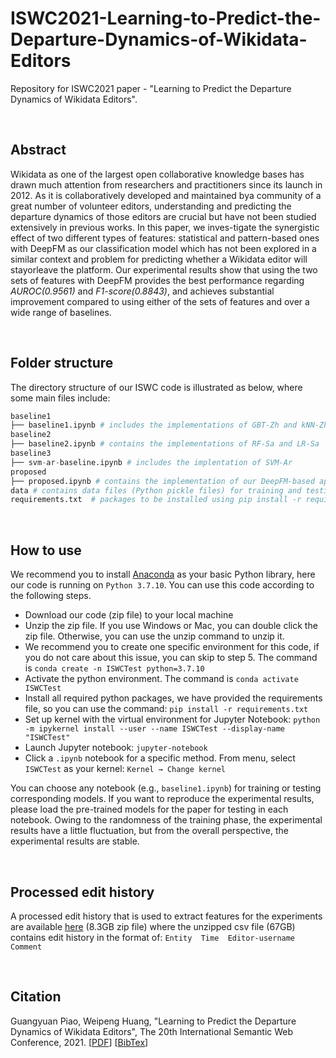 # ISWC2021-Learning-to-Predict-the-Departure-Dynamics-of-Wikidata-Editors
Repository for ISWC2021 paper - "Learning to Predict the Departure Dynamics of Wikidata Editors". 

<br/>

## Abstract

Wikidata as one of the largest open collaborative knowledge bases has drawn much attention from researchers and practitioners since its launch in 2012. As it is collaboratively developed and maintained bya community of a great number of volunteer editors, understanding and predicting the departure dynamics of those editors are crucial but have not been studied extensively in previous works. In this paper, we inves-tigate the synergistic effect of two different types of features: statistical and pattern-based ones with DeepFM as our classification model which has not been explored in a similar context and problem for predicting whether a Wikidata editor will stayorleave the platform. Our experimental results show that using the two sets of features with DeepFM provides the best performance regarding *AUROC(0.9561)* and *F1-score(0.8843)*, and achieves substantial improvement compared to using either of the sets of features and over a wide range of baselines.

<br/>

## Folder structure

The directory structure of our ISWC code is illustrated as below, where some main files include:

```python
baseline1 
├── baseline1.ipynb # includes the implementations of GBT-Zh and kNN-Zh
baseline2
├── baseline2.ipynb # contains the implementations of RF-Sa and LR-Sa
baseline3
├── svm-ar-baseline.ipynb # includes the implentation of SVM-Ar
proposed
├── proposed.ipynb # contains the implementation of our DeepFM-based approaches such as DeepFM-Stat, DeepFM-Pattern, and DeepFM-Stat+Pattern
data # contains data files (Python pickle files) for training and testing sets ready for each classification approach
requirements.txt  # packages to be installed using pip install -r requirements.txt
```

<br/>


## How to use


We recommend you to install [Anaconda](https://www.anaconda.com/) as your basic Python library, here our code is running on ```Python 3.7.10```. You can use this code according to the following steps.

- Download our code (zip file) to your local machine
- Unzip the zip file. If you use Windows or Mac, you can double click the zip file. Otherwise, you can use the unzip command to unzip it.
- We recommend you to create one specific environment for this code, if you do not care about this issue, you can skip to step 5. The command is ```conda create -n ISWCTest python=3.7.10```
- Activate the python environment. The command is ```conda activate ISWCTest```
- Install all required python packages, we have provided the requirements file, so you can use the command: ```pip install -r requirements.txt```
- Set up kernel with the virtual environment for Jupyter Notebook: ```python -m ipykernel install --user --name ISWCTest --display-name "ISWCTest"```
- Launch Jupyter notebook: ```jupyter-notebook```
- Click a ```.ipynb``` notebook for a specific method. From menu, select ```ISWCTest``` as your kernel: ```Kernel → Change kernel```



You can choose any notebook (e.g., ```baseline1.ipynb```) for training or testing corresponding models. If you want to reproduce the experimental results, please load the pre-trained models for the paper for testing in each notebook. Owing to the randomness of the training phase, the experimental results have a little fluctuation, but from the overall perspective, the experimental results are stable.

<br/>

## Processed edit history

A processed edit history that is used to extract features for the experiments are available [here](https://drive.google.com/file/d/1BDvSKp2j8ZH4vBdSYgYjQEqUJMOAP4Ug/view?usp=sharing) (8.3GB zip file) where the unzipped csv file (67GB) contains edit history in the format of:
```Entity  Time  Editor-username  Comment```

<br/>

## Citation

Guangyuan Piao, Weipeng Huang, "Learning to Predict the Departure Dynamics of Wikidata Editors", The 20th International Semantic Web Conference, 2021. [[PDF](https://parklize.github.io/publications/ISWC2021.pdf)] [[BibTex](https://parklize.github.io/bib/ISWC2021.bib)]
